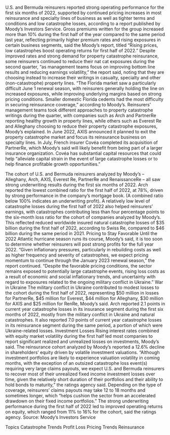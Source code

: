 U.S. and Bermuda reinsurers reported strong operating performance for the first six months of 2022, supported by continued pricing increases in most reinsurance and specialty lines of business as well as tighter terms and conditions and low catastrophe losses, according to a report published by Moody’s Investors Service.
Gross premiums written for the group increased more than 10% during the first half of the year compared to the same period last year, reflecting primarily higher premium rates and rising exposures in certain business segments, said the Moody’s report, titled “Rising prices, low catastrophes boost operating returns for first half of 2022.”
Despite improved rates and strong demand for property catastrophe reinsurance, some reinsurers continued to reduce their nat cat exposures during the second quarter, “as management teams focus on improving bottom line results and reducing earnings volatility,” the report said, noting that they are choosing instead to increase their writings in casualty, specialty and other (non-catastrophe) property lines.
“The Florida market saw a particularly difficult June 1 renewal season, with reinsurers generally holding the line on increased exposures, while improving underlying margins based on strong pricing conditions. Smaller domestic Florida cedents had the most difficulty in securing reinsurance coverage,” according to Moody’s.
Reinsurers’ management teams took different approaches to property catastrophe writings during the quarter, with companies such as Arch and PartnerRe reporting healthy growth in property lines, while others such as Everest Re and Alleghany choosing to reduce their property catastrophe exposures, Moody’s explained.
In June 2022, AXIS announced it planned to exit the property catastrophe market and focus its reinsurance business on specialty lines. In July, French insurer Covéa completed its acquisition of PartnerRe, which Moody’s said will likely benefit from being part of a larger insurance organization. Covéa has substantial capital resources that could help “alleviate capital strain in the event of large catastrophe losses or to help finance profitable growth opportunities.”

The cohort of U.S. and Bermuda reinsurers analyzed by Moody’s – Alleghany, Arch, AXIS, Everest Re, PartnerRe and RenaissanceRe – all saw strong underwriting results during the first six months of 2022. Arch reported the lowest combined ratio for the first half of 2022, at 78%, driven by strong performance in the company’s mortgage book. (A combined ratio below 100% indicates an underwriting profit).
A relatively low level of catastrophe losses during the first half of 2022 also helped reinsurers’ earnings, with catastrophes contributing less than four percentage points to the six-month loss ratio for the cohort of companies analyzed by Moody’s. This reflected reduced worldwide insured natural catastrophe losses of $35 billion during the first half of 2022, according to Swiss Re, compared to $46 billion during the same period in 2021.
Pricing to Stay Favorable
Until the 2022 Atlantic hurricane season runs its course, Moody’s said, it is too soon to determine whether reinsurers will post strong profits for the full year 2022.
“Given inflationary pressures, particularly in rebuilding costs as well as higher frequency and severity of catastrophes, we expect pricing momentum to continue through the January 2023 renewal season,” the report continued.
“Despite the favorable pricing conditions, the sector remains exposed to potentially large catastrophe events, rising loss costs as a result of economic and social inflationary trends, and uncertainty with regard to exposures related to the ongoing military conflict in Ukraine.”
War in Ukraine
The military conflict in Ukraine contributed to modest losses to the cohort during the first half of 2022, representing $50 million in losses for PartnerRe, $45 million for Everest, $44 million for Alleghany, $30 million for AXIS and $25 million for RenRe, Moody’s said.
Arch reported 2.1 points in current year catastrophe losses in its insurance segment during the first six months of 2022, mostly from the military conflict in Ukraine and natural catastrophes. It also reported 7.0 points of current year catastrophe losses in its reinsurance segment during the same period, a portion of which were Ukraine-related losses.
Investment Losses
Rising interest rates combined with equity market volatility during the first half led most companies to report significant realized and unrealized losses on investments, Moody’s said.
The reinsurance cohort analyzed by Moody’s reported a 12.6% decline in shareholders’ equity driven by volatile investment valuations.
“Although investment portfolios are likely to experience valuation volatility in coming months, with the exception of an outsized catastrophe loss event(s) requiring very large claims payouts, we expect U.S. and Bermuda reinsurers to recover most of their unrealized fixed income investment losses over time, given the relatively short duration of their portfolios and their ability to hold bonds to maturity,” the ratings agency said.
Depending on the type of coverage, reinsurers’ claims payouts may take 12 to 18 months and sometimes longer, which “helps cushion the sector from an accelerated drawdown on their fixed income portfolios.”
The strong underwriting performance during the first half of 2022 led to improved operating returns on equity, which ranged from 11% to 16% for the cohort, said the ratings agency.
Source: Moody’s Investors Service

Topics
Catastrophe
Trends
Profit Loss
Pricing Trends
Reinsurance
